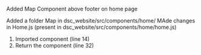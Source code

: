 Added Map Component above footer on home page

Added a folder Map in dsc_website/src/components/home/
MAde changes in Home.js (present in dsc_website/src/components/home/home.js)
1. Imported component <MapComponent /> (line 14)
2. Return the component (line 32)
